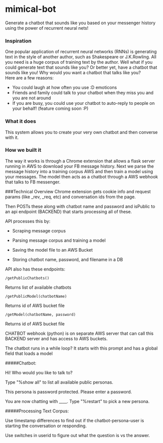 # mimical-bot
Generate a chatbot that sounds like you based on your messenger history using the power of recurrent neural nets!

### Inspiration
One popular application of recurrent neural networks (RNNs) is generating text in the style of another author, such as Shakespeare or J.K.Rowling. All you need is a huge corpus of training text by the author.  Well what if you could generate text that sounds like you? Or better yet, have a chatbot that sounds like you! Why would you want a chatbot that talks like you?  
Here are a few reasons:  
* You could laugh at how often you use :D emoticons   
* Friends and family could talk to your chatbot when they miss you and you are not around  
* If you are busy, you could use your chatbot to auto-reply to people on your behalf! (feature coming soon :P)

### What it does
This system allows you to create your very own chatbot and then converse with it.  

### How we built it
The way it works is through a Chrome extension that allows a flask server running in AWS to download your FB message history. Next we parse the message history into a training corpus AWS and then train a model using your messages. The model then acts as a chatbot through a AWS webhook that talks to FB messenger. 

###Technical Overview
Chrome extension gets cookie info and request params (like _rev, _req, etc) and conversation ids from the page.

Then POSTs these along with chatbot name and password and isPublic to an api endpoint (BACKEND) that starts processing all of these.

API processes this by:

* Scraping message corpus

* Parsing message corpus and training a model

* Saving the model file to an AWS Bucket

* Storing chatbot name, password, and filename in a DB

API also has these endpoints:

 ```
 /getPublicChatbots()
 ```

Returns list of available chatbots

```
/getPublicModel(chatbotName)
```

Returns id of AWS bucket file
```
/getModel(chatbotName, password)
```

Returns id of AWS bucket file

CHATBOT webhook (python) is on separate AWS server that can call this BACKEND server and has access to AWS buckets.

The chatbot runs in a while loop? It starts with this prompt and has a global field that loads a model

#####Chatbot:

Hi! Who would you like to talk to?

Type "%show all" to list all available public personas. 

This persona is password protected. Please enter a password.

You are now chatting with ____. Type "%restart" to pick a new persona.

#####Processing Text Corpus:

Use timestamp differences to find out if the chatbot-persona-user is starting the conversation or responding.

Use switches in userid to figure out what the question is vs the answer. 
